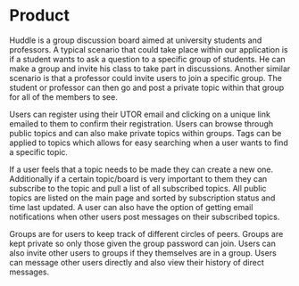 # Product
Huddle is a group discussion board aimed at university students and professors. A typical scenario that could take place within our application is if a student wants to ask a question to a specific group of students. He can make a group and invite his class to take part in discussions. Another similar scenario is that a professor could invite users to join a specific group. The student or professor can then go and post a private topic within that group for all of the members to see.


Users can register using their UTOR email and clicking on a unique link emailed to them to confirm their registration. Users can browse through public topics and can also make private topics within groups. Tags can be applied to topics which allows for easy searching when a user wants to find a specific topic.


If a user feels that a topic needs to be made they can create a new one. Additionally if a certain topic/board is very important to them they can subscribe to the topic and pull a list of all subscribed topics. All public topics are listed on the main page and sorted by subscription status and time last updated. A user can also have the option of getting email notifications when other users post messages on their subscribed topics. 


Groups are for users to keep track of different circles of peers. Groups are kept private so only those given the group password can join. Users can also invite other users to groups if they themselves are in a group. Users can message other users directly and also view their history of direct messages.
